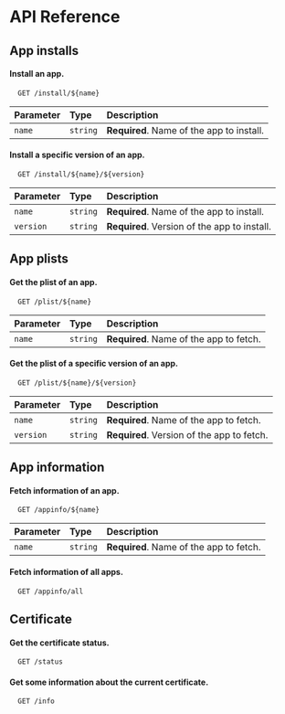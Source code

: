 # API Reference

## App installs

#### Install an app.

```http
  GET /install/${name}
```

| Parameter | Type     | Description                |
| :-------- | :------- | :------------------------- |
| `name` | `string` | **Required**. Name of the app to install. |

#### Install a specific version of an app.

```http
  GET /install/${name}/${version}
```

| Parameter | Type     | Description                       |
| :-------- | :------- | :-------------------------------- |
| `name`      | `string` | **Required**. Name of the app to install. |
| `version`      | `string` | **Required**. Version of the app to install. |

## App plists

#### Get the plist of an app.

```http
  GET /plist/${name}
```

| Parameter | Type     | Description                |
| :-------- | :------- | :------------------------- |
| `name` | `string` | **Required**. Name of the app to fetch. |

#### Get the plist of a specific version of an app.

```http
  GET /plist/${name}/${version}
```

| Parameter | Type     | Description                       |
| :-------- | :------- | :-------------------------------- |
| `name`      | `string` | **Required**. Name of the app to fetch. |
| `version`      | `string` | **Required**. Version of the app to fetch. |

## App information

#### Fetch information of an app.

```http
  GET /appinfo/${name}
```

| Parameter | Type     | Description                |
| :-------- | :------- | :------------------------- |
| `name` | `string` | **Required**. Name of the app to fetch. |

#### Fetch information of all apps.

```http
  GET /appinfo/all
```

## Certificate

#### Get the certificate status.

```http
  GET /status
```

#### Get some information about the current certificate.

```http
  GET /info
```